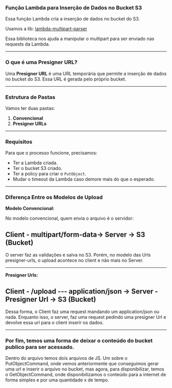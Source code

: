 ### Função Lambda para Inserção de Dados no Bucket S3

Essa função Lambda cria a inserção de dados no bucket do S3.

Usamos a lib: [lambda-multipart-parser](https://www.npmjs.com/package/lambda-multipart-parser)

Essa biblioteca nos ajuda a manipular o multipart para ser enviado nas requests da Lambda.

---

### O que é uma Presigner URL?

Uma **Presigner URL** é uma URL temporária que permite a inserção de dados no bucket do S3. Essa URL é gerada pelo próprio bucket.

---

### Estrutura de Pastas

Vamos ter duas pastas:

1. **Convencional**
2. **Presigner URLs**

---

### Requisitos

Para que o processo funcione, precisamos:

- Ter a Lambda criada.
- Ter o bucket S3 criado.
- Ter a policy para criar o `PutObject`.
- Mudar o timeout da Lambda caso demore mais do que o esperado.

---

### Diferença Entre os Modelos de Upload

**Modelo Convencional:**

No modelo convencional, quem envia o arquivo é o servidor:

## Client - multipart/form-data-> Server -> S3 (Bucket)


O server faz as validações e salva no S3. Porém, no modelo das Urls presigner-urls, o upload acontece no client
e não mais no Server.

---

**Presigner Urls:**

## Client - /upload --- application/json -> Server - Presigner Url -> S3 (Bucket)

Dessa forma, o Client faz uma request mandando um application/json ou nada. Enquanto isso, o server, faz uma request pedindo
uma presigner Url e devolve essa url para o client inserir os dados.

---

### Por fim, temos uma forma de deixar o conteúdo do bucket publico para ser acessado.

Dentro do arquivo temos dois arquivos de JS. Um sobre o PutObjectCommand, onde vemos anteriormente que conseguimos gerar uma url e inserir o arquivo no bucket, mas agora, para disponibilizar, temos o GetObjectCommand, onde disponibilizamos o conteúdo para a internet de forma simples e por uma quantidade x de tempo.